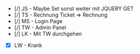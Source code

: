 * [/] JS -  Maybe Set sonst weiter mit JQUERY GET
* [/] TS - Rechnung Ticket => Rechnung
* [/] MS - Login Page
* [/] TW - Admin Panel
* [/] LK - Mit TW durchgehen
* [X] LW - Krank